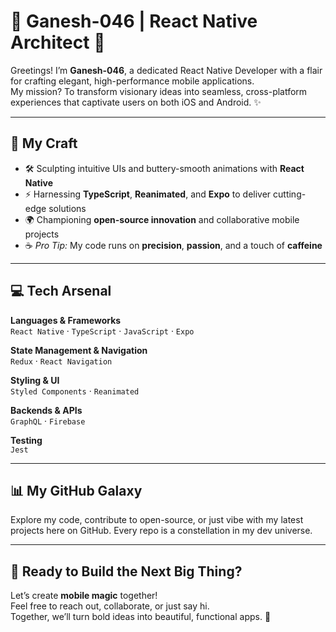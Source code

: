 

# 🌌 Ganesh-046 | React Native Architect 🚀

Greetings! I’m **Ganesh-046**, a dedicated React Native Developer with a flair for crafting elegant, high-performance mobile applications.  
My mission? To transform visionary ideas into seamless, cross-platform experiences that captivate users on both iOS and Android. ✨

---

## 🎨 My Craft

- 🛠️ Sculpting intuitive UIs and buttery-smooth animations with **React Native**  
- ⚡ Harnessing **TypeScript**, **Reanimated**, and **Expo** to deliver cutting-edge solutions  
- 🌍 Championing **open-source innovation** and collaborative mobile projects  
- ☕ *Pro Tip:* My code runs on **precision**, **passion**, and a touch of **caffeine**

---

## 💻 Tech Arsenal

**Languages & Frameworks**  
`React Native` · `TypeScript` · `JavaScript` · `Expo`

**State Management & Navigation**  
`Redux` · `React Navigation`

**Styling & UI**  
`Styled Components` · `Reanimated`

**Backends & APIs**  
`GraphQL` · `Firebase`

**Testing**  
`Jest`

---

## 📊 My GitHub Galaxy

Explore my code, contribute to open-source, or just vibe with my latest projects here on GitHub. Every repo is a constellation in my dev universe.

---

## 🚀 Ready to Build the Next Big Thing?

Let’s create **mobile magic** together!  
Feel free to reach out, collaborate, or just say hi.  
Together, we’ll turn bold ideas into beautiful, functional apps. 🌟
